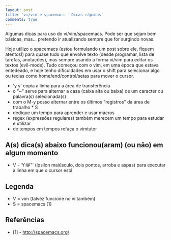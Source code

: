 ```yaml
---
layout: post
title: 'vi/vim e spacemacs - Dicas rápidas'
comments: true
---
```


Algumas dicas para uso do vi/vim/spacemacs. Pode ser que sejam bem básicas, mas... pretendo ir atualizando sempre que for surgindo novas.

Hoje utilizo o spacemacs (estou formulando um post sobre ele, fiquem atentos!) para quase tudo que envolve texto (desde programar, lista de tarefas, anotações), mas sempre usando a forma vi/vim para editar os textos (evil-mode). Tudo começou com o vim, em uma época que estava entedeado, e hoje tenho dificuldades em usar o shift para selecionar algo ou teclas como home/end/control/setas para mover o cursor.

* 'y y' copia a linha para a área de transferência
* o "~" serve para alternar a casa (caixa alta ou baixa) de um caracter ou palavra(s) selecionada(s)
* com o M-y posso alternar entre os últimos "registros" da área de trabalho * S
* dedique um tempo para aprender e usar macros
* regex (expressões regulares) também merecem um tempo para estudar e utilizar
* de tempos em tempos refaça o vimtutor

## A(s) dica(s) abaixo funcionou(aram) (ou não) em algum momento
* V - 'Y:@"' (ípsilon maiúsculo, dois pontos, arroba e aspas) para executar a linha em que o cursor está

## Legenda
* V = vim (talvez funcione no vi também) 
* S = spacemacs [1]

## Referências
* [1] - http://spacemacs.org/
